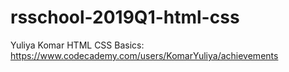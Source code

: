 # rsschool-2019Q1-html-css
Yuliya Komar
HTML CSS Basics: https://www.codecademy.com/users/KomarYuliya/achievements
